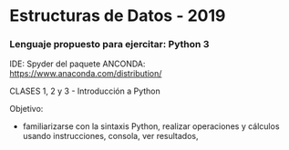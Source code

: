 # Estructuras de Datos - 2019

### Lenguaje propuesto para ejercitar: Python 3
IDE: Spyder del paquete ANCONDA: https://www.anaconda.com/distribution/


CLASES 1, 2 y 3 - Introducción a Python 

Objetivo: 
* familiarizarse con la sintaxis Python, realizar operaciones y cálculos usando instrucciones, consola, ver resultados,
